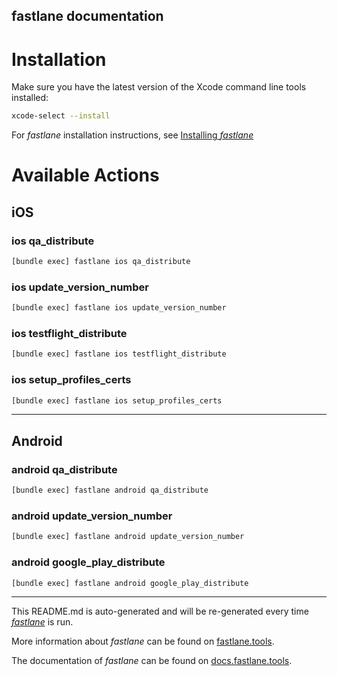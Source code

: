 fastlane documentation
----

# Installation

Make sure you have the latest version of the Xcode command line tools installed:

```sh
xcode-select --install
```

For _fastlane_ installation instructions, see [Installing _fastlane_](https://docs.fastlane.tools/#installing-fastlane)

# Available Actions

## iOS

### ios qa_distribute

```sh
[bundle exec] fastlane ios qa_distribute
```



### ios update_version_number

```sh
[bundle exec] fastlane ios update_version_number
```



### ios testflight_distribute

```sh
[bundle exec] fastlane ios testflight_distribute
```



### ios setup_profiles_certs

```sh
[bundle exec] fastlane ios setup_profiles_certs
```



----


## Android

### android qa_distribute

```sh
[bundle exec] fastlane android qa_distribute
```



### android update_version_number

```sh
[bundle exec] fastlane android update_version_number
```



### android google_play_distribute

```sh
[bundle exec] fastlane android google_play_distribute
```



----

This README.md is auto-generated and will be re-generated every time [_fastlane_](https://fastlane.tools) is run.

More information about _fastlane_ can be found on [fastlane.tools](https://fastlane.tools).

The documentation of _fastlane_ can be found on [docs.fastlane.tools](https://docs.fastlane.tools).
